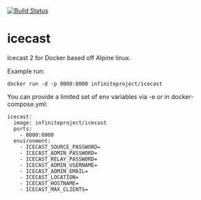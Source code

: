 [![Build Status](https://travis-ci.org/infiniteproject/icecast.svg?branch=master)](https://travis-ci.org/infiniteproject/icecast)
# icecast
Icecast 2 for Docker based off Alpine linux.

Example run:
```
docker run -d -p 8000:8000 infiniteproject/icecast
```
You can provide a limited set of env variables via -e or in docker-compose.yml:

```
icecast:
  image: infiniteproject/icecast
  ports:
    - 8000:8000
  environment:
    - ICECAST_SOURCE_PASSWORD= 
    - ICECAST_ADMIN_PASSWORD=
    - ICECAST_RELAY_PASSWORD=
    - ICECAST_ADMIN_USERNAME=
    - ICECAST_ADMIN_EMAIL=
    - ICECAST_LOCATION=
    - ICECAST_HOSTNAME=
    - ICECAST_MAX_CLIENTS=
```
